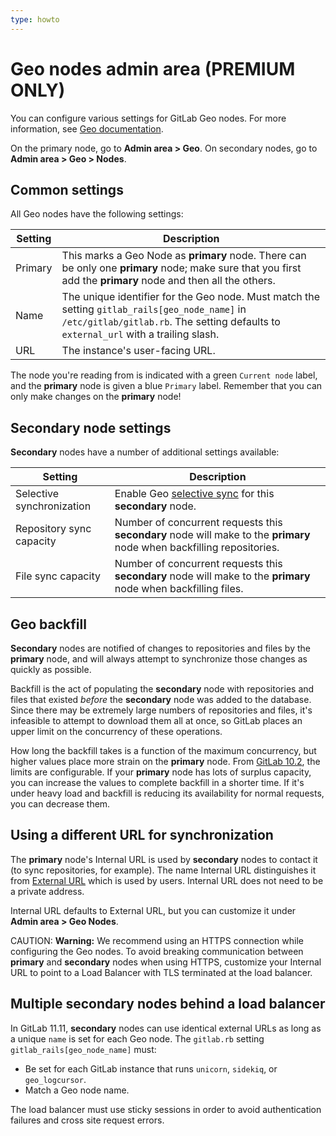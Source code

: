 ```yaml
---
type: howto
---
```


# Geo nodes admin area **(PREMIUM ONLY)**

You can configure various settings for GitLab Geo nodes. For more information, see
[Geo documentation](../../administration/geo/replication/index.md).

On the primary node, go to **Admin area > Geo**. On secondary nodes, go to **Admin area > Geo > Nodes**.

## Common settings

All Geo nodes have the following settings:

| Setting | Description |
| --------| ----------- |
| Primary | This marks a Geo Node as **primary** node. There can be only one **primary** node; make sure that you first add the **primary** node and then all the others. |
| Name    | The unique identifier for the Geo node. Must match the setting `gitlab_rails[geo_node_name]` in `/etc/gitlab/gitlab.rb`. The setting defaults to `external_url` with a trailing slash. |
| URL     | The instance's user-facing URL. |

The node you're reading from is indicated with a green `Current node` label, and
the **primary** node is given a blue `Primary` label. Remember that you can only make
changes on the **primary** node!

## **Secondary** node settings

**Secondary** nodes have a number of additional settings available:

| Setting                   | Description |
|---------------------------|-------------|
| Selective synchronization | Enable Geo [selective sync](../../administration/geo/replication/configuration.md#selective-synchronization) for this **secondary** node. |
| Repository sync capacity  | Number of concurrent requests this **secondary** node will make to the **primary** node when backfilling repositories. |
| File sync capacity        | Number of concurrent requests this **secondary** node will make to the **primary** node when backfilling files. |

## Geo backfill

**Secondary** nodes are notified of changes to repositories and files by the **primary** node,
and will always attempt to synchronize those changes as quickly as possible.

Backfill is the act of populating the **secondary** node with repositories and files that
existed *before* the **secondary** node was added to the database. Since there may be
extremely large numbers of repositories and files, it's infeasible to attempt to
download them all at once, so GitLab places an upper limit on the concurrency of
these operations.

How long the backfill takes is a function of the maximum concurrency, but higher
values place more strain on the **primary** node. From [GitLab 10.2](https://gitlab.com/gitlab-org/gitlab-ee/merge_requests/3107),
the limits are configurable. If your **primary** node has lots of surplus capacity,
you can increase the values to complete backfill in a shorter time. If it's
under heavy load and backfill is reducing its availability for normal requests,
you can decrease them.

## Using a different URL for synchronization

The **primary** node's Internal URL is used by **secondary** nodes to contact it
(to sync repositories, for example). The name Internal URL distinguishes it from
[External URL](https://docs.gitlab.com/omnibus/settings/configuration.html#configuring-the-external-url-for-gitlab)
which is used by users. Internal URL does not need to be a private address.

Internal URL defaults to External URL, but you can customize it under
**Admin area > Geo Nodes**.

CAUTION: **Warning:**
We recommend using an HTTPS connection while configuring the Geo nodes. To avoid
breaking communication between **primary** and **secondary** nodes when using
HTTPS, customize your Internal URL to point to a Load Balancer with TLS
terminated at the load balancer.

## Multiple secondary nodes behind a load balancer

In GitLab 11.11, **secondary** nodes can use identical external URLs as long as
a unique `name` is set for each Geo node. The `gitlab.rb` setting
`gitlab_rails[geo_node_name]` must:

- Be set for each GitLab instance that runs `unicorn`, `sidekiq`, or `geo_logcursor`.
- Match a Geo node name.

The load balancer must use sticky sessions in order to avoid authentication
failures and cross site request errors.

<!-- ## Troubleshooting

Include any troubleshooting steps that you can foresee. If you know beforehand what issues
one might have when setting this up, or when something is changed, or on upgrading, it's
important to describe those, too. Think of things that may go wrong and include them here.
This is important to minimize requests for support, and to avoid doc comments with
questions that you know someone might ask.

Each scenario can be a third-level heading, e.g. `### Getting error message X`.
If you have none to add when creating a doc, leave this section in place
but commented out to help encourage others to add to it in the future. -->
